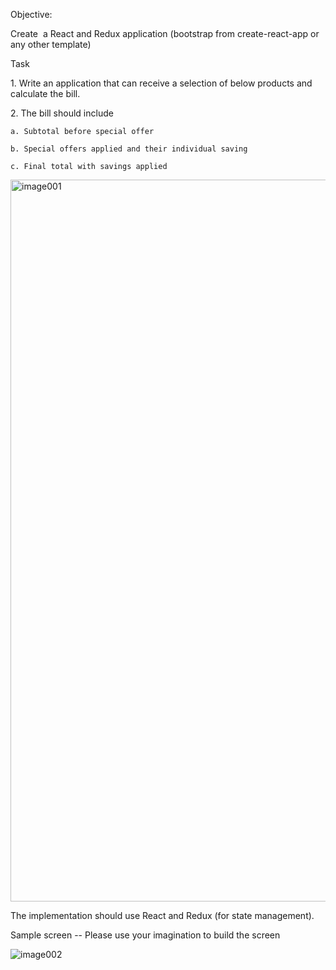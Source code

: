 
Objective: 

Create  a React and Redux application (bootstrap from create-react-app
or any other template)

Task

1\. Write an application that can receive a selection of below products
and calculate the bill.

2\. The bill should include

    a. Subtotal before special offer

    b. Special offers applied and their individual saving

    c. Final total with savings applied

<img width="1155" alt="image001" src="https://github.com/TanmayPShinde/products-n-cart/assets/62463484/cc7541b1-f61c-4dc6-b744-ead15d3d4d15">

The implementation should use React and Redux (for state management).
 

Sample screen \-- Please use your imagination to build the screen

![image002](https://github.com/TanmayPShinde/products-n-cart/assets/62463484/ed7cca82-be35-400d-9694-99d390567718)


 

 

 
